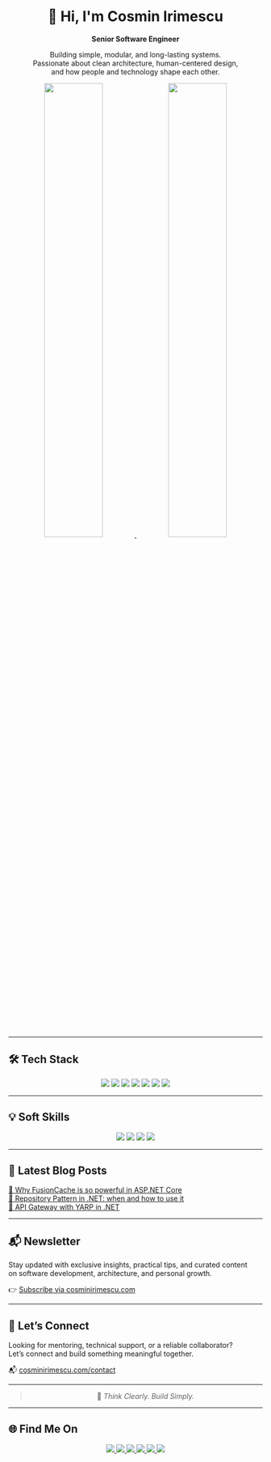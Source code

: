 <h1 align="center">👋 Hi, I'm Cosmin Irimescu</h1>
<p align="center"><strong>Senior Software Engineer</strong></p>

<p align="center">
  Building simple, modular, and long-lasting systems.<br>
  Passionate about clean architecture, human-centered design,<br>
  and how people and technology shape each other.
</p>

<p align="center">
  <a href="https://github.com/irimescucosmin">
    <img src="https://github-readme-stats.vercel.app/api?username=irimescucosmin&show_icons=true&theme=transparent&hide_border=true&locale=en" width="48%" />
  </a>
  <a href="https://github.com/irimescucosmin">
    <img src="https://github-readme-stats.vercel.app/api/top-langs/?username=irimescucosmin&layout=compact&theme=transparent&hide_border=true&locale=en" width="48%" />
  </a>
</p>

---

## 🛠 Tech Stack

<p align="center">
  <img src="https://img.shields.io/badge/.NET-512BD4?style=for-the-badge&logo=dotnet&logoColor=white" />
  <img src="https://img.shields.io/badge/C%23-239120?style=for-the-badge&logo=c-sharp&logoColor=white" />
  <img src="https://img.shields.io/badge/Kubernetes-326CE5?style=for-the-badge&logo=kubernetes&logoColor=white" />
  <img src="https://img.shields.io/badge/Helm-0F1689?style=for-the-badge&logo=helm&logoColor=white" />
  <img src="https://img.shields.io/badge/SQL-003B57?style=for-the-badge&logo=sqlite&logoColor=white" />
  <img src="https://img.shields.io/badge/Jenkins-D24939?style=for-the-badge&logo=jenkins&logoColor=white" />
  <img src="https://img.shields.io/badge/CI%2FCD-20C997?style=for-the-badge&logo=github-actions&logoColor=white" />
</p>

---

## 💡 Soft Skills

<p align="center">
  <img src="https://img.shields.io/badge/🎨_Creativity-FF69B4?style=for-the-badge" />
  <img src="https://img.shields.io/badge/🧠_Problem_Solving-4CAF50?style=for-the-badge" />
  <img src="https://img.shields.io/badge/🤝_Teamwork-2196F3?style=for-the-badge" />
  <img src="https://img.shields.io/badge/📣_Leadership-F9A825?style=for-the-badge" />
</p>

---

## 📝 Latest Blog Posts

<p>
  <a href="https://cosminirimescu.com/cosa-rende-fusioncache-cosi-irresistibile-in-asp-net-core/">
    🔹 Why FusionCache is so powerful in ASP.NET Core
  </a><br>
  <a href="https://cosminirimescu.com/repository-pattern-dotnet/">
    🔹 Repository Pattern in .NET: when and how to use it
  </a><br>
  <a href="https://cosminirimescu.com/api-gateway-con-yarp-in-net/">
    🔹 API Gateway with YARP in .NET
  </a>
</p>

---

## 📬 Newsletter

<p>
  Stay updated with exclusive insights, practical tips, and curated content<br>
  on software development, architecture, and personal growth.
</p>

<p>
  👉 <a href="https://cosminirimescu.com">Subscribe via cosminirimescu.com</a>
</p>

---

## 🤝 Let’s Connect

<p>
  Looking for mentoring, technical support, or a reliable collaborator?<br>
  Let’s connect and build something meaningful together.
</p>

<p>
  📬 <a href="https://www.cosminirimescu.com/contact">cosminirimescu.com/contact</a>
</p>

---

<blockquote align="center">
  🧩 <em>Think Clearly. Build Simply.</em>
</blockquote>

---

## 🌐 Find Me On

<p align="center">
  <a href="https://medium.cosminirimescu.com/">
    <img src="https://img.shields.io/badge/Medium-12100E?style=for-the-badge&logo=medium&logoColor=white" />
  </a>
  <a href="https://github.com/irimescucosmin">
    <img src="https://img.shields.io/badge/GitHub-100000?style=for-the-badge&logo=github&logoColor=white" />
  </a>
  <a href="https://linkedin.com/in/cosminirimescu">
    <img src="https://img.shields.io/badge/LinkedIn-0077B5?style=for-the-badge&logo=linkedin&logoColor=white" />
  </a>
  <a href="https://www.youtube.com/@CosminIrimescu">
    <img src="https://img.shields.io/badge/YouTube-FF0000?style=for-the-badge&logo=youtube&logoColor=white" />
  </a>
  <a href="https://stackoverflow.com/users/6361774/irimescu-cosmin">
    <img src="https://img.shields.io/badge/Stack_Overflow-FE7A16?style=for-the-badge&logo=stack-overflow&logoColor=white" />
  </a>
  <a href="https://buymeacoffee.com/cosminirimescu">
    <img src="https://img.shields.io/badge/Buy_Me_A_Coffee-FFDD00?style=for-the-badge&logo=buy-me-a-coffee&logoColor=black" />
  </a>
</p>
